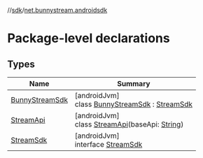 //[sdk](../../index.md)/[net.bunnystream.androidsdk](index.md)

# Package-level declarations

## Types

| Name | Summary |
|---|---|
| [BunnyStreamSdk](-bunny-stream-sdk/index.md) | [androidJvm]<br>class [BunnyStreamSdk](-bunny-stream-sdk/index.md) : [StreamSdk](-stream-sdk/index.md) |
| [StreamApi](-stream-api/index.md) | [androidJvm]<br>class [StreamApi](-stream-api/index.md)(baseApi: [String](https://kotlinlang.org/api/latest/jvm/stdlib/kotlin/-string/index.html)) |
| [StreamSdk](-stream-sdk/index.md) | [androidJvm]<br>interface [StreamSdk](-stream-sdk/index.md) |

